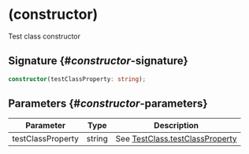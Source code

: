 # (constructor)

Test class constructor  

## Signature {#_constructor_-signature}

```typescript
constructor(testClassProperty: string);
```

## Parameters {#_constructor_-parameters}


| Parameter | Type | Description |
|  --- | --- | --- |
|  testClassProperty | string | See [TestClass.testClassProperty](docs/simple-suite-test/testclass-testclassproperty-property) |

